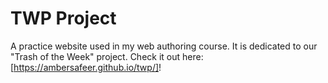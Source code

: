 # TWP Project
 A practice website used in my web authoring course. It is dedicated to our "Trash of the Week" project. Check it out here: [https://ambersafeer.github.io/twp/]!
